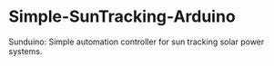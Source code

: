 # Simple-SunTracking-Arduino
Sunduino: Simple automation controller for sun tracking solar power systems.
